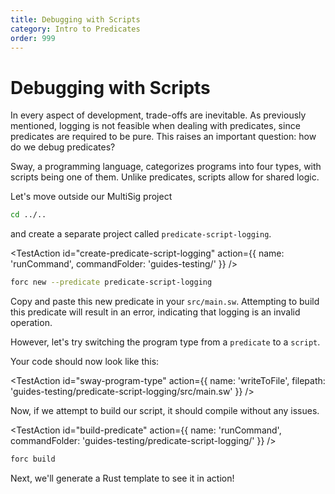 ```yaml
---
title: Debugging with Scripts
category: Intro to Predicates
order: 999
---
```



# Debugging with Scripts

In every aspect of development, trade-offs are inevitable. As previously mentioned, logging is not feasible when dealing with predicates, since predicates are required to be pure. This raises an important question: how do we debug predicates?

Sway, a programming language, categorizes programs into four types, with scripts being one of them. Unlike predicates, scripts allow for shared logic.

Let's move outside our MultiSig project

```sh
cd ../..
```

and create a separate project called `predicate-script-logging`.

<TestAction
id="create-predicate-script-logging"
action={{
  name: 'runCommand',
  commandFolder: 'guides-testing/'
}}
/>

```sh
forc new --predicate predicate-script-logging
```

Copy and paste this new predicate in your `src/main.sw`. Attempting to build this predicate will result in an error, indicating that logging is an invalid operation.

<CodeImport
  file="../../examples/intro-to-predicates/predicate-test-example/src/main.sw"
  comment="all"
  commentType="//"
  lang="sway"
/>

However, let's try switching the program type from a `predicate` to a `script`.

<CodeImport
  file="../../examples/intro-to-predicates/predicate-script-logging/src/main.sw"
  comment="program_type"
  commentType="//"
  lang="sway"
/>

Your code should now look like this:

<TestAction
id="sway-program-type"
action={{
  name: 'writeToFile',
  filepath: 'guides-testing/predicate-script-logging/src/main.sw'
}}
/>

<CodeImport
  file="../../examples/intro-to-predicates/predicate-script-logging/src/main.sw"
  comment="all"
  commentType="//"
  lang="sway"
/>

Now, if we attempt to build our script, it should compile without any issues.

<TestAction
id="build-predicate"
action={{
  name: 'runCommand',
  commandFolder: 'guides-testing/predicate-script-logging/'
}}
/>

```sh
forc build
```

Next, we'll generate a Rust template to see it in action!
